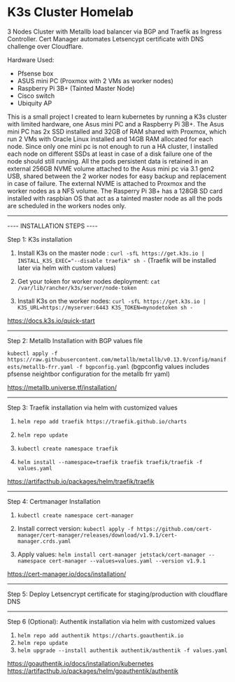 # K3s Cluster Homelab
3 Nodes Cluster with Metallb load balancer via BGP and Traefik as Ingress Controller. Cert Manager automates Letsencypt certificate with DNS challenge over Cloudflare.

Hardware Used:

   - Pfsense box
   - ASUS mini PC (Proxmox with 2 VMs as worker nodes)
   - Raspberry Pi 3B+ (Tainted Master Node)
   - Cisco switch
   - Ubiquity AP

This is a small project I created to learn kubernetes by running a K3s cluster with limited hardware, one Asus mini PC and a Raspberry Pi 3B+.
The Asus mini PC has 2x SSD installed and 32GB of RAM shared with Proxmox, which run 2 VMs with Oracle Linux installed and 14GB RAM allocated for each node.
Since only one mini pc is not enough to run a HA cluster, I installed each node on different SSDs at least in case of a disk failure one of the node should still running.
All the pods persistent data is retained in an external 256GB NVME volume attached to the Asus mini pc via 3.1 gen2 USB, shared between the 2 worker nodes for easy backup and replacement in case of failure.
The external NVME is attached to Proxmox and the worker nodes as a NFS volume.
The Rasperry Pi 3B+ has a 128GB SD card installed with raspbian OS that act as a tainted master node as all the pods are scheduled in the workers nodes only.

----------------------------

---- INSTALLATION STEPS ----

Step 1:
  K3s installation

1. Install K3s on the master node :
```curl -sfL https://get.k3s.io | INSTALL_K3S_EXEC="--disable traefik" sh -```  (Traefik will be installed later via helm with custom values)

2. Get your token for worker nodes deployment:
```cat /var/lib/rancher/k3s/server/node-token```

3. Install K3s on the worker nodes:
```curl -sfL https://get.k3s.io | K3S_URL=https://myserver:6443 K3S_TOKEN=mynodetoken sh -```

https://docs.k3s.io/quick-start

----------------------------

Step 2:
   Metallb Installation with BGP values file

```kubectl apply -f https://raw.githubusercontent.com/metallb/metallb/v0.13.9/config/manifests/metallb-frr.yaml -f bgpconfig.yaml```
(bgpconfig values includes pfsense neightbor configuration for the metallb frr yaml)

https://metallb.universe.tf/installation/

----------------------------

Step 3:
   Traefik installation via helm with customized values

1. ```helm repo add traefik https://traefik.github.io/charts```

2. ```helm repo update``` 

3. ```kubectl create namespace traefik```

4. ```helm install --namespace=traefik traefik traefik/traefik -f values.yaml``` 
   
https://artifacthub.io/packages/helm/traefik/traefik

----------------------------

Step 4:
   Certmanager Installation

1. ```kubectl create namespace cert-manager```

2. Install correct version:
```kubectl apply -f https://github.com/cert-manager/cert-manager/releases/download/v1.9.1/cert-manager.crds.yaml```

3. Apply values:
```helm install cert-manager jetstack/cert-manager --namespace cert-manager --values=values.yaml --version v1.9.1```

https://cert-manager.io/docs/installation/

----------------------------

Step 5:
   Deploy Letsencrypt certificate for staging/production with cloudflare DNS

----------------------------

Step 6 (Optional):
   Authentik installation via helm with customized values

1. ```helm repo add authentik https://charts.goauthentik.io```
2. ```helm repo update```
3. ```helm upgrade --install authentik authentik/authentik -f values.yaml```

https://goauthentik.io/docs/installation/kubernetes
https://artifacthub.io/packages/helm/goauthentik/authentik
